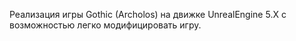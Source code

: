 Реализация игры Gothic (Archolos) на движке UnrealEngine 5.X c возможностью легко модифицировать игру.
